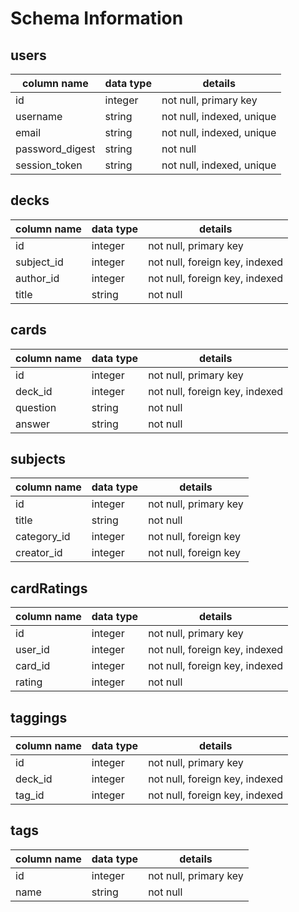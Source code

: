 # Schema Information

## users
column name     | data type | details
----------------|-----------|-----------------------
id              | integer   | not null, primary key
username        | string    | not null, indexed, unique
email           | string    | not null, indexed, unique
password_digest | string    | not null
session_token   | string    | not null, indexed, unique

## decks
column name     | data type | details
----------------|-----------|-----------------------
id              | integer   | not null, primary key
subject_id      | integer   | not null, foreign key, indexed
author_id       | integer   | not null, foreign key, indexed
title           | string    | not null

## cards
column name     | data type | details
----------------|-----------|-----------------------
id              | integer   | not null, primary key
deck_id         | integer   | not null, foreign key, indexed
question        | string    | not null
answer          | string    | not null

## subjects
column name     | data type | details
----------------|-----------|-----------------------
id              | integer   | not null, primary key
title           | string    | not null
category_id     | integer   | not null, foreign key
creator_id      | integer   | not null, foreign key

## cardRatings
column name     | data type | details
----------------|-----------|-----------------------
id              | integer   | not null, primary key
user_id         | integer   | not null, foreign key, indexed
card_id         | integer   | not null, foreign key, indexed
rating          | integer   | not null

## taggings
column name     | data type | details
----------------|-----------|-----------------------
id              | integer   | not null, primary key
deck_id         | integer   | not null, foreign key, indexed
tag_id          | integer   | not null, foreign key, indexed

## tags    
column name     | data type | details
----------------|-----------|-----------------------
id              | integer   | not null, primary key
name            | string    | not null
